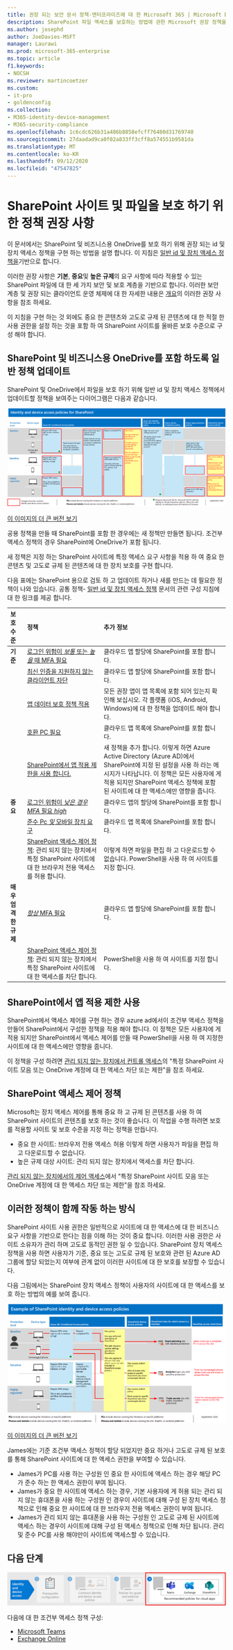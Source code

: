 ```yaml
---
title: 권장 되는 보안 문서 정책-엔터프라이즈에 대 한 Microsoft 365 | Microsoft Docs
description: SharePoint 파일 액세스를 보호하는 방법에 관한 Microsoft 권장 정책을 설명합니다.
ms.author: josephd
author: JoeDavies-MSFT
manager: Laurawi
ms.prod: microsoft-365-enterprise
ms.topic: article
f1.keywords:
- NOCSH
ms.reviewer: martincoetzer
ms.custom:
- it-pro
- goldenconfig
ms.collection:
- M365-identity-device-management
- M365-security-compliance
ms.openlocfilehash: 1c6cdc626b31a486b8858efcff76480d31769740
ms.sourcegitcommit: 27daadad9ca0f02a833ff3cff8a574551b9581da
ms.translationtype: MT
ms.contentlocale: ko-KR
ms.lasthandoff: 09/12/2020
ms.locfileid: "47547825"
---
```

# <a name="policy-recommendations-for-securing-sharepoint-sites-and-files"></a>SharePoint 사이트 및 파일을 보호 하기 위한 정책 권장 사항

이 문서에서는 SharePoint 및 비즈니스용 OneDrive를 보호 하기 위해 권장 되는 id 및 장치 액세스 정책을 구현 하는 방법을 설명 합니다. 이 지침은 [일반 id 및 장치 액세스 정책을](identity-access-policies.md)기반으로 합니다.

이러한 권장 사항은 **기본**, **중요**및 **높은 규제**의 요구 사항에 따라 적용할 수 있는 SharePoint 파일에 대 한 세 가지 보안 및 보호 계층을 기반으로 합니다. 이러한 보안 계층 및 권장 되는 클라이언트 운영 체제에 대 한 자세한 내용은 [개요](microsoft-365-policies-configurations.md)의 이러한 권장 사항을 참조 하세요.

이 지침을 구현 하는 것 외에도 중요 한 콘텐츠와 고도로 규제 된 콘텐츠에 대 한 적절 한 사용 권한을 설정 하는 것을 포함 하 여 SharePoint 사이트를 올바른 보호 수준으로 구성 해야 합니다.

## <a name="updating-common-policies-to-include-sharepoint-and-onedrive-for-business"></a>SharePoint 및 비즈니스용 OneDrive를 포함 하도록 일반 정책 업데이트

SharePoint 및 OneDrive에서 파일을 보호 하기 위해 일반 id 및 장치 액세스 정책에서 업데이트할 정책을 보여주는 다이어그램은 다음과 같습니다.

[![팀 및 해당 종속 서비스에 대 한 액세스를 보호 하기 위한 정책 업데이트 요약](../media/microsoft-365-policies-configurations/identity-access-ruleset-sharepoint.png)](https://github.com/MicrosoftDocs/microsoft-365-docs/raw/public/microsoft-365/media/microsoft-365-policies-configurations/identity-access-ruleset-sharepoint.png)

[이 이미지의 더 큰 버전 보기](https://github.com/MicrosoftDocs/microsoft-365-docs/raw/public/microsoft-365/media/microsoft-365-policies-configurations/identity-access-ruleset-sharepoint.png)

공용 정책을 만들 때 SharePoint를 포함 한 경우에는 새 정책만 만들면 됩니다. 조건부 액세스 정책의 경우 SharePoint에 OneDrive가 포함 됩니다.

새 정책은 지정 하는 SharePoint 사이트에 특정 액세스 요구 사항을 적용 하 여 중요 한 콘텐츠 및 고도로 규제 된 콘텐츠에 대 한 장치 보호를 구현 합니다.

다음 표에는 SharePoint 용으로 검토 하 고 업데이트 하거나 새를 만드는 데 필요한 정책이 나와 있습니다. 공통 정책- [일반 id 및 장치 액세스 정책](identity-access-policies.md) 문서의 관련 구성 지침에 대 한 링크를 제공 합니다.

|보호 수준|정책|추가 정보|
|:---------------|:-------|:----------------|
|**기준**|[로그인 위험이 *보통* 또는 *높을* 때 MFA 필요](identity-access-policies.md#require-mfa-based-on-sign-in-risk)|클라우드 앱 할당에 SharePoint를 포함 합니다.|
|        |[최신 인증을 지원하지 않는 클라이언트 차단](identity-access-policies.md#block-clients-that-dont-support-modern-authentication)|클라우드 앱 할당에 SharePoint를 포함 합니다.|
|        |[앱 데이터 보호 정책 적용](identity-access-policies.md#apply-app-data-protection-policies)|모든 권장 앱이 앱 목록에 포함 되어 있는지 확인해 보십시오. 각 플랫폼 (iOS, Android, Windows)에 대 한 정책을 업데이트 해야 합니다.|
|        |[호환 PC 필요](identity-access-policies.md#require-compliant-pcs-but-not-compliant-phones-and-tablets)|클라우드 앱 목록에 SharePoint를 포함 합니다.|
|        |[SharePoint에서 앱 적용 제한을 사용 합니다.](#use-app-enforced-restrictions-in-sharepoint)|새 정책을 추가 합니다. 이렇게 하면 Azure Active Directory (Azure AD)에서 SharePoint에 지정 된 설정을 사용 하 라는 메시지가 나타납니다. 이 정책은 모든 사용자에 게 적용 되지만 SharePoint 액세스 정책에 포함 된 사이트에 대 한 액세스에만 영향을 줍니다.|
|**중요**|[로그인 위험이 *낮은* *경우 MFA* 필요 *high*](identity-access-policies.md#require-mfa-based-on-sign-in-risk)|클라우드 앱의 할당에 SharePoint를 포함 합니다.|
|         |[준수 Pc *및* 모바일 장치 요구](identity-access-policies.md#require-compliant-pcs-and-mobile-devices)|클라우드 앱 목록에 SharePoint를 포함 합니다.|
||[SharePoint 액세스 제어 정책](#sharepoint-access-control-policies): 관리 되지 않는 장치에서 특정 SharePoint 사이트에 대 한 브라우저 전용 액세스를 허용 합니다.|이렇게 하면 파일을 편집 하 고 다운로드할 수 없습니다. PowerShell을 사용 하 여 사이트를 지정 합니다.|
|**매우 엄격한 규제**|[*항상* MFA 필요](identity-access-policies.md#require-mfa-based-on-sign-in-risk)|클라우드 앱 할당에 SharePoint를 포함 합니다.|
||[SharePoint 액세스 제어 정책](#use-app-enforced-restrictions-in-sharepoint): 관리 되지 않는 장치에서 특정 SharePoint 사이트에 대 한 액세스를 차단 합니다.|PowerShell을 사용 하 여 사이트를 지정 합니다.|

## <a name="use-app-enforced-restrictions-in-sharepoint"></a>SharePoint에서 앱 적용 제한 사용

SharePoint에서 액세스 제어를 구현 하는 경우 azure ad에서이 조건부 액세스 정책을 만들어 SharePoint에서 구성한 정책을 적용 해야 합니다. 이 정책은 모든 사용자에 게 적용 되지만 SharePoint에서 액세스 제어를 만들 때 PowerShell을 사용 하 여 지정한 사이트에 대 한 액세스에만 영향을 줍니다.

이 정책을 구성 하려면 [관리 되지 않는 장치에서 컨트롤 액세스](https://docs.microsoft.com/sharepoint/control-access-from-unmanaged-devices)의 "특정 SharePoint 사이트 모음 또는 OneDrive 계정에 대 한 액세스 차단 또는 제한"을 참조 하세요.

## <a name="sharepoint-access-control-policies"></a>SharePoint 액세스 제어 정책

Microsoft는 장치 액세스 제어를 통해 중요 하 고 규제 된 콘텐츠를 사용 하 여 SharePoint 사이트의 콘텐츠를 보호 하는 것이 좋습니다. 이 작업을 수행 하려면 보호를 적용할 사이트 및 보호 수준을 지정 하는 정책을 만듭니다.

- 중요 한 사이트: 브라우저 전용 액세스 허용 이렇게 하면 사용자가 파일을 편집 하 고 다운로드할 수 없습니다.
- 높은 규제 대상 사이트: 관리 되지 않는 장치에서 액세스를 차단 합니다.

[관리 되지 않는 장치에서의 제어 액세스](https://docs.microsoft.com/sharepoint/control-access-from-unmanaged-devices)에서 "특정 SharePoint 사이트 모음 또는 OneDrive 계정에 대 한 액세스 차단 또는 제한"을 참조 하세요.

## <a name="how-these-policies-work-together"></a>이러한 정책이 함께 작동 하는 방식

SharePoint 사이트 사용 권한은 일반적으로 사이트에 대 한 액세스에 대 한 비즈니스 요구 사항을 기반으로 한다는 점을 이해 하는 것이 중요 합니다. 이러한 사용 권한은 사이트 소유자가 관리 하며 고도로 동적인 권한 일 수 있습니다. SharePoint 장치 액세스 정책을 사용 하면 사용자가 기준, 중요 또는 고도로 규제 된 보호와 관련 된 Azure AD 그룹에 할당 되었는지 여부에 관계 없이 이러한 사이트에 대 한 보호를 보장할 수 있습니다.

다음 그림에서는 SharePoint 장치 액세스 정책이 사용자의 사이트에 대 한 액세스를 보호 하는 방법의 예를 보여 줍니다.

[![SharePoint 장치 액세스 정책에서 사이트를 보호 하는 방법의 예](../media/microsoft-365-policies-configurations/SharePoint-rules-scenario.png)](https://github.com/MicrosoftDocs/microsoft-365-docs/raw/public/microsoft-365/media/microsoft-365-policies-configurations/SharePoint-rules-scenario.png)

[이 이미지의 더 큰 버전 보기](https://github.com/MicrosoftDocs/microsoft-365-docs/raw/public/microsoft-365/media/microsoft-365-policies-configurations/SharePoint-rules-scenario.png)

James에는 기준 조건부 액세스 정책이 할당 되었지만 중요 하거나 고도로 규제 된 보호를 통해 SharePoint 사이트에 대 한 액세스 권한을 부여할 수 있습니다.

- James가 PC를 사용 하는 구성원 인 중요 한 사이트에 액세스 하는 경우 해당 PC가 준수 하는 한 액세스 권한이 부여 됩니다.
- James가 중요 한 사이트에 액세스 하는 경우, 기본 사용자에 게 허용 되는 관리 되지 않는 휴대폰을 사용 하는 구성원 인 경우이 사이트에 대해 구성 된 장치 액세스 정책으로 인해 중요 한 사이트에 대 한 브라우저 전용 액세스 권한이 부여 됩니다.
- James가 관리 되지 않는 휴대폰을 사용 하는 구성원 인 고도로 규제 된 사이트에 액세스 하는 경우이 사이트에 대해 구성 된 액세스 정책으로 인해 차단 됩니다. 관리 및 준수 PC를 사용 해야만이 사이트에 액세스할 수 있습니다.

## <a name="next-step"></a>다음 단계

![4 단계: Microsoft 365 클라우드 앱에 대 한 정책](../media/microsoft-365-policies-configurations/identity-device-access-steps-next-step-4.png)

다음에 대 한 조건부 액세스 정책 구성:

- [Microsoft Teams](teams-access-policies.md)
- [Exchange Online](secure-email-recommended-policies.md)

